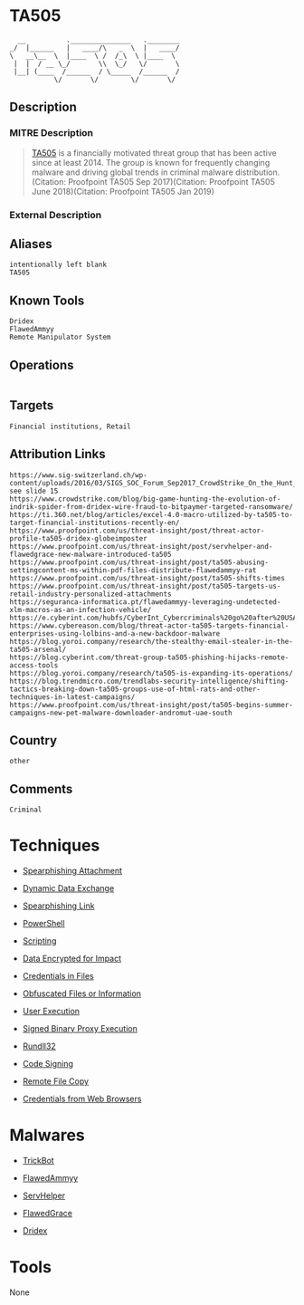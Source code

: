 
# TA505

```
  __          ._______________   .________
_/  |______   |   ____/\   _  \  |   ____/
\   __\__  \  |____  \ /  /_\  \ |____  \ 
 |  |  / __ \_/       \\  \_/   \/       \
 |__| (____  /______  / \_____  /______  /
           \/       \/        \/       \/ 

```

## Description

### MITRE Description

> [TA505](https://attack.mitre.org/groups/G0092) is a financially motivated threat group that has been active since at least 2014. The group is known for frequently changing malware and driving global trends in criminal malware distribution.(Citation: Proofpoint TA505 Sep 2017)(Citation: Proofpoint TA505 June 2018)(Citation: Proofpoint TA505 Jan 2019)

### External Description

> 

## Aliases

```
intentionally left blank
TA505
```

## Known Tools

```
Dridex
FlawedAmmyy
Remote Manipulator System
```

## Operations

```

```

## Targets

```
Financial institutions, Retail
```

## Attribution Links

```
https://www.sig-switzerland.ch/wp-content/uploads/2016/03/SIGS_SOC_Forum_Sep2017_CrowdStrike_On_the_Hunt_for_Pandas_Kittens_and_Bears.pdf see slide 15
https://www.crowdstrike.com/blog/big-game-hunting-the-evolution-of-indrik-spider-from-dridex-wire-fraud-to-bitpaymer-targeted-ransomware/
https://ti.360.net/blog/articles/excel-4.0-macro-utilized-by-ta505-to-target-financial-institutions-recently-en/
https://www.proofpoint.com/us/threat-insight/post/threat-actor-profile-ta505-dridex-globeimposter
https://www.proofpoint.com/us/threat-insight/post/servhelper-and-flawedgrace-new-malware-introduced-ta505
https://www.proofpoint.com/us/threat-insight/post/ta505-abusing-settingcontent-ms-within-pdf-files-distribute-flawedammyy-rat
https://www.proofpoint.com/us/threat-insight/post/ta505-shifts-times
https://www.proofpoint.com/us/threat-insight/post/ta505-targets-us-retail-industry-personalized-attachments
https://seguranca-informatica.pt/flawedammyy-leveraging-undetected-xlm-macros-as-an-infection-vehicle/
https://e.cyberint.com/hubfs/CyberInt_Cybercriminals%20go%20after%20USA%20retailers_Report.pdf
https://www.cybereason.com/blog/threat-actor-ta505-targets-financial-enterprises-using-lolbins-and-a-new-backdoor-malware
https://blog.yoroi.company/research/the-stealthy-email-stealer-in-the-ta505-arsenal/
https://blog.cyberint.com/threat-group-ta505-phishing-hijacks-remote-access-tools
https://blog.yoroi.company/research/ta505-is-expanding-its-operations/
https://blog.trendmicro.com/trendlabs-security-intelligence/shifting-tactics-breaking-down-ta505-groups-use-of-html-rats-and-other-techniques-in-latest-campaigns/
https://www.proofpoint.com/us/threat-insight/post/ta505-begins-summer-campaigns-new-pet-malware-downloader-andromut-uae-south
```

## Country

```
other
```

## Comments

```
Criminal
```

# Techniques


* [Spearphishing Attachment](../techniques/Spearphishing-Attachment.md)

* [Dynamic Data Exchange](../techniques/Dynamic-Data-Exchange.md)
    
* [Spearphishing Link](../techniques/Spearphishing-Link.md)
    
* [PowerShell](../techniques/PowerShell.md)
    
* [Scripting](../techniques/Scripting.md)
    
* [Data Encrypted for Impact](../techniques/Data-Encrypted-for-Impact.md)
    
* [Credentials in Files](../techniques/Credentials-in-Files.md)
    
* [Obfuscated Files or Information](../techniques/Obfuscated-Files-or-Information.md)
    
* [User Execution](../techniques/User-Execution.md)
    
* [Signed Binary Proxy Execution](../techniques/Signed-Binary-Proxy-Execution.md)
    
* [Rundll32](../techniques/Rundll32.md)
    
* [Code Signing](../techniques/Code-Signing.md)
    
* [Remote File Copy](../techniques/Remote-File-Copy.md)
    
* [Credentials from Web Browsers](../techniques/Credentials-from-Web-Browsers.md)
    

# Malwares


* [TrickBot](../malwares/TrickBot.md)

* [FlawedAmmyy](../malwares/FlawedAmmyy.md)
    
* [ServHelper](../malwares/ServHelper.md)
    
* [FlawedGrace](../malwares/FlawedGrace.md)
    
* [Dridex](../malwares/Dridex.md)
    

# Tools

None
